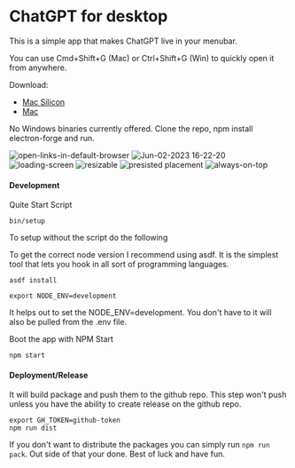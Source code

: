 # ChatGPT for desktop

This is a simple app that makes ChatGPT live in your menubar.

You can use Cmd+Shift+G (Mac) or Ctrl+Shift+G (Win) to quickly open it from anywhere.

Download:

- [Mac Silicon](https://github.com/brand-it/chatgpt-mac/releases/download/v1.6.3/chatgpt-mac-1.6.3-arm64.dmg)
- [Mac](https://github.com/brand-it/chatgpt-mac/releases/download/v1.6.3/chatgpt-mac-1.6.3.dmg)

No Windows binaries currently offered. Clone the repo, npm install electron-forge and run.

![open-links-in-default-browser](https://github.com/brand-it/chatgpt-mac/assets/13140/da43d3b0-a649-40b5-9e36-7b56a62a2242)
![Jun-02-2023 16-22-20](https://github.com/brand-it/chatgpt-mac/assets/13140/33677af2-20a2-4f92-abc7-6cf6b9170dfd)
![loading-screen](https://github.com/brand-it/chatgpt-mac/assets/13140/6e1854cb-055b-4d9d-b16f-52c425e21aae)
![resizable](https://github.com/brand-it/chatgpt-mac/assets/13140/beb06428-8176-408c-9667-3ed40b1503e9)
![presisted placement](https://github.com/brand-it/chatgpt-mac/assets/13140/1ab6f9d1-403c-4e96-b287-5f46ff9155ab)
![always-on-top](https://github.com/brand-it/chatgpt-mac/assets/13140/3daea699-fad0-40e7-ac53-75612f1bb2db)


#### Development

Quite Start Script
```
bin/setup
```

To setup without the script do the following

To get the correct node version I recommend using asdf. It is the simplest tool that lets you hook in all sort of programming languages.

```
asdf install
```

```
export NODE_ENV=development
```

It helps out to set the NODE_ENV=development. You don't have to it will also be pulled from the .env file.

Boot the app with NPM Start
```
npm start
```

#### Deployment/Release

It will build package and push them to the github repo. This step won't push unless you have the ability to create release on the github repo.

```
export GH_TOKEN=github-token
npm run dist
```

If you don't want to distribute the packages you can simply run `npm run pack`. Out side of that your done. Best of luck and have fun.
